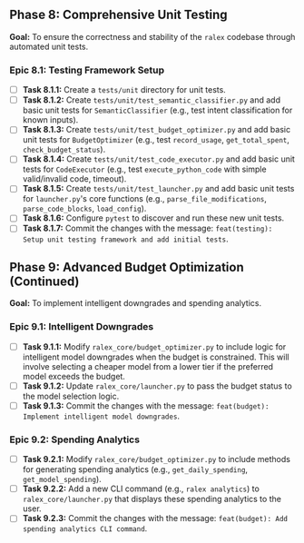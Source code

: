 ## Phase 8: Comprehensive Unit Testing

**Goal:** To ensure the correctness and stability of the `ralex` codebase through automated unit tests.

### Epic 8.1: Testing Framework Setup

- [ ] **Task 8.1.1:** Create a `tests/unit` directory for unit tests.
- [ ] **Task 8.1.2:** Create `tests/unit/test_semantic_classifier.py` and add basic unit tests for `SemanticClassifier` (e.g., test intent classification for known inputs).
- [ ] **Task 8.1.3:** Create `tests/unit/test_budget_optimizer.py` and add basic unit tests for `BudgetOptimizer` (e.g., test `record_usage`, `get_total_spent`, `check_budget_status`).
- [ ] **Task 8.1.4:** Create `tests/unit/test_code_executor.py` and add basic unit tests for `CodeExecutor` (e.g., test `execute_python_code` with simple valid/invalid code, timeout).
- [ ] **Task 8.1.5:** Create `tests/unit/test_launcher.py` and add basic unit tests for `launcher.py`'s core functions (e.g., `parse_file_modifications`, `parse_code_blocks`, `load_config`).
- [ ] **Task 8.1.6:** Configure `pytest` to discover and run these new unit tests.
- [ ] **Task 8.1.7:** Commit the changes with the message: `feat(testing): Setup unit testing framework and add initial tests`.

## Phase 9: Advanced Budget Optimization (Continued)

**Goal:** To implement intelligent downgrades and spending analytics.

### Epic 9.1: Intelligent Downgrades

- [ ] **Task 9.1.1:** Modify `ralex_core/budget_optimizer.py` to include logic for intelligent model downgrades when the budget is constrained. This will involve selecting a cheaper model from a lower tier if the preferred model exceeds the budget.
- [ ] **Task 9.1.2:** Update `ralex_core/launcher.py` to pass the budget status to the model selection logic.
- [ ] **Task 9.1.3:** Commit the changes with the message: `feat(budget): Implement intelligent model downgrades`.

### Epic 9.2: Spending Analytics

- [ ] **Task 9.2.1:** Modify `ralex_core/budget_optimizer.py` to include methods for generating spending analytics (e.g., `get_daily_spending`, `get_model_spending`).
- [ ] **Task 9.2.2:** Add a new CLI command (e.g., `ralex analytics`) to `ralex_core/launcher.py` that displays these spending analytics to the user.
- [ ] **Task 9.2.3:** Commit the changes with the message: `feat(budget): Add spending analytics CLI command`.